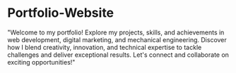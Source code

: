 # Portfolio-Website
"Welcome to my portfolio! Explore my projects, skills, and achievements in web development, digital marketing, and mechanical engineering. Discover how I blend creativity, innovation, and technical expertise to tackle challenges and deliver exceptional results. Let's connect and collaborate on exciting opportunities!"

